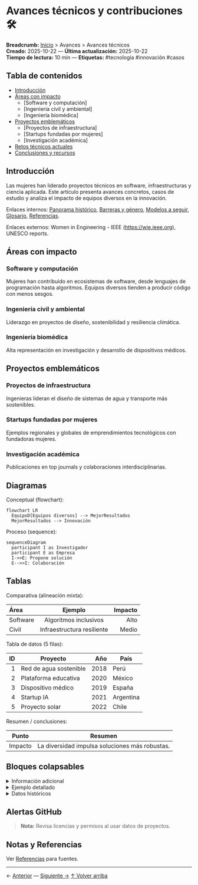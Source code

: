 # Avances técnicos y contribuciones 🛠️

**Breadcrumb:** [Inicio](index.md) > Avances > Avances técnicos  
**Creado:** 2025-10-22 — **Última actualización:** 2025-10-22  
**Tiempo de lectura:** 10 min — **Etiquetas:** #tecnología #innovación #casos

## Tabla de contenidos
- [Introducción](#introducción)
- [Áreas con impacto](#áreas-con-impacto)
  - [Software y computación]
  - [Ingeniería civil y ambiental]
  - [Ingeniería biomédica]
- [Proyectos emblemáticos](#proyectos-emblemáticos)
  - [Proyectos de infraestructura]
  - [Startups fundadas por mujeres]
  - [Investigación académica]
- [Retos técnicos actuales](#retos-técnicos-actuales)
- [Conclusiones y recursos](#conclusiones-y-recursos)

## Introducción

Las mujeres han liderado proyectos técnicos en software, infraestructuras y ciencia aplicada. Este artículo presenta avances concretos, casos de estudio y analiza el impacto de equipos diversos en la innovación.

Enlaces internos: [Panorama histórico](articulo-1.md), [Barreras y género](articulo-2.md), [Modelos a seguir](articulo-4.md), [Glosario](glosario.md), [Referencias](referencias.md).

Enlaces externos: Women in Engineering - IEEE (https://wie.ieee.org), UNESCO reports.

## Áreas con impacto

### Software y computación

Mujeres han contribuido en ecosistemas de software, desde lenguajes de programación hasta algoritmos. Equipos diversos tienden a producir código con menos sesgos.

### Ingeniería civil y ambiental

Liderazgo en proyectos de diseño, sostenibilidad y resiliencia climática.

### Ingeniería biomédica

Alta representación en investigación y desarrollo de dispositivos médicos.

## Proyectos emblemáticos

### Proyectos de infraestructura

Ingenieras lideran el diseño de sistemas de agua y transporte más sostenibles.

### Startups fundadas por mujeres

Ejemplos regionales y globales de emprendimientos tecnológicos con fundadoras mujeres.

### Investigación académica

Publicaciones en top journals y colaboraciones interdisciplinarias.

## Diagramas

Conceptual (flowchart):
```mermaid
flowchart LR
  EquipoD[Equipos diversos] --> MejorResultados
  MejorResultados --> Innovación
```

Proceso (sequence):
```mermaid
sequenceDiagram
  participant I as Investigador
  participant E as Empresa
  I->>E: Propone solución
  E-->>I: Colaboración
```

## Tablas

Comparativa (alineación mixta):

| Área | Ejemplo | Impacto |
|:---|:---:|---:|
| Software | Algoritmos inclusivos | Alto |
| Civil | Infraestructura resiliente | Medio |

Tabla de datos (5 filas):

| ID | Proyecto | Año | País |
|---:|---|---:|---|
| 1 | Red de agua sostenible | 2018 | Perú |
| 2 | Plataforma educativa | 2020 | México |
| 3 | Dispositivo médico | 2019 | España |
| 4 | Startup IA | 2021 | Argentina |
| 5 | Proyecto solar | 2022 | Chile |

Resumen / conclusiones:

| Punto | Resumen |
|---|---|
| Impacto | La diversidad impulsa soluciones más robustas. |

## Bloques colapsables
<details>
<summary>Información adicional</summary>
Enlaces a papers y recursos técnicos.
</details>

<details>
<summary>Ejemplo detallado</summary>
Estudio de caso técnico completo.
</details>

<details>
<summary>Datos históricos</summary>
Evolución de proyectos liderados por mujeres.
</details>

## Alertas GitHub
> **Nota:** Revisa licencias y permisos al usar datos de proyectos.

## Notas y Referencias
Ver [Referencias](referencias.md) para fuentes.

---

← [Anterior](articulo-2.md) — [Siguiente →](articulo-4.md)
[↑ Volver arriba](#avances-técnicos-y-contribuciones-🛠️)

